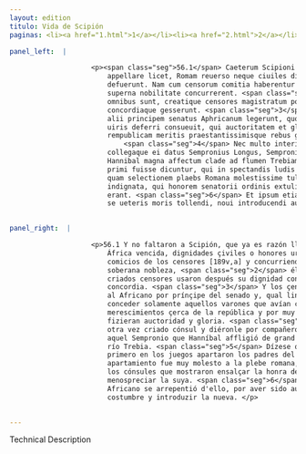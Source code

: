 ```yaml
---
layout: edition
titulo: Vida de Scipión
paginas: <li><a href="1.html">1</a></li><li><a href="2.html">2</a></li><li><a href="3.html">3</a></li><li><a href="4.html">4</a></li><li><a href="5.html">5</a></li><li><a href="6.html">6</a></li><li><a href="7.html">7</a></li><li><a href="8.html">8</a></li><li><a href="9.html">9</a></li><li><a href="10.html">10</a></li><li><a href="11.html">11</a></li><li><a href="12.html">12</a></li><li><a href="13.html">13</a></li><li><a href="14.html">14</a></li><li><a href="15.html">15</a></li><li><a href="16.html">16</a></li><li><a href="17.html">17</a></li><li><a href="18.html">18</a></li><li><a href="19.html">19</a></li><li><a href="20.html">20</a></li><li><a href="21.html">21</a></li><li><a href="22.html">22</a></li><li><a href="23.html">23</a></li><li><a href="24.html">24</a></li><li><a href="25.html">25</a></li><li><a href="26.html">26</a></li><li><a href="27.html">27</a></li><li><a href="28.html">28</a></li><li><a href="29.html">29</a></li><li><a href="30.html">30</a></li><li><a href="31.html">31</a></li><li><a href="32.html">32</a></li><li><a href="33.html">33</a></li><li><a href="34.html">34</a></li><li><a href="35.html">35</a></li><li><a href="36.html">36</a></li><li><a href="37.html">37</a></li><li><a href="38.html">38</a></li><li><a href="39.html">39</a></li><li><a href="40.html">40</a></li><li><a href="41.html">41</a></li><li><a href="42.html">42</a></li><li><a href="43.html">43</a></li><li><a href="44.html">44</a></li><li><a href="45.html">45</a></li><li><a href="46.html">46</a></li><li><a href="47.html">47</a></li><li><a href="48.html">48</a></li><li><a href="49.html">49</a></li><li><a href="50.html">50</a></li><li><a href="51.html">51</a></li><li><a href="52.html">52</a></li><li><a href="53.html">53</a></li><li><a href="54.html">54</a></li><li><a href="55.html">55</a></li><li><a href="56.html">56</a></li><li><a href="57.html">57</a></li><li><a href="58.html">58</a></li><li><a href="59.html">59</a></li><li><a href="60.html">60</a></li><li><a href="61.html">61</a></li><li><a href="62.html">62</a></li><li><a href="63.html">63</a></li><li><a href="64.html">64</a></li><li><a href="65.html">65</a></li><li><a href="66.html">66</a></li><li><a href="67.html">67</a></li><li><a href="68.html">68</a></li><li><a href="69.html">69</a></li><li><a href="70.html">70</a></li><li><a href="71.html">71</a></li><li><a href="72.html">72</a></li><li><a href="73.html">73</a></li><li><a href="74.html">74</a></li>

panel_left:  |

                    <p><span class="seg">56.1</span> Caeterum Scipioni quem post Aphricam deuictam, iam Aphricanum
                        appellare licet, Romam reuerso neque ciuiles dignitates neque urbani honores
                        defuerunt. Nam cum censorum comitia haberentur et multi competitores ex
                        superna nobilitate concurrerent. <span class="seg">2</span> Ipse et Elius Petus praelati
                        omnibus sunt, creatique censores magistratum postea summa integritate
                        concordiaque gesserunt. <span class="seg">3</span> Sequentes deinde censores alii atque
                        alii principem senatus Aphricanum legerunt, quod genus honoris iis tantum
                        uiris deferri consueuit, qui auctoritatem et gloriam maximis [126r] in
                        rempublicam meritis praestantissimisque rebus gestis essent consecuti.
                            <span class="seg">4</span> Nec multo interiecto spatio creatus est iterum consul
                        collegaque ei datus Sempronius Longus, Sempronii illius filius, quem
                        Hannibal magna affectum clade ad flumen Trebiam superauit. <span class="seg">5</span> Hi
                        primi fuisse dicuntur, qui in spectandis ludis patres a populo secreuerunt,
                        quam selectionem plaebs Romana molestissime tulit aduersus consules
                        indignata, qui honorem senatorii ordinis extulisse, suum contempsisse uisi
                        erant. <span class="seg">6</span> Et ipsum etiam Aphricanum aliquando poenituisse tradunt,
                        se ueteris moris tollendi, noui introducendi auctorem fuisse.</p>
                

panel_right:  |

                    <p>56.1 Y no faltaron a Scipión, que ya es razón llamar Africano, después de
                        África vencida, dignidades çiviles o honores urbanos. Ca teniéndose los
                        comicios de los censores [189v,a] y concurriendo muchos competitores de la
                        soberana nobleza, <span class="seg">2</span> él y Elio Peto fueron antepuestos a todos, y
                        criados censores usaron después su dignidad con soberana integridad y
                        concordia. <span class="seg">3</span> Y los çensores que sucedieron y los otros escogieron
                        al Africano por prínçipe del senado y, qual linaje de honor se acostumbrava
                        conceder solamente aquellos varones que avían conseguido por muy grandes
                        merescimientos çerca de la república y por muy prinçipales cosas que
                        fizieran auctoridad y gloria. <span class="seg">4</span> Y sin passar mucho tiempo, fue
                        otra vez criado cónsul y diéronle por compañero a Sempronio Longo, fijo de
                        aquel Sempronio que Hanníbal affligió de grand pérdida y vençió çerca del
                        río Trebia. <span class="seg">5</span> Dízese que estos dos cónsules fueron los que
                        primero en los juegos apartaron los padres del pueblo. Y este tal
                        apartamiento fue muy molesto a la plebe romana, por ello indignada contra
                        los cónsules que mostraron ensalçar la honra del orden senatorio y
                        menospreciar la suya. <span class="seg">6</span> Y cuentan que alguna vez el mesmo
                        Africano se arrepentió d'ello, por aver sido auctor de quitar la vieja
                        costumbre y introduzir la nueva. </p>
                

---
```


Technical Description 
